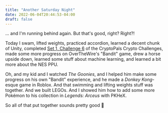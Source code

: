 ```yaml
---
title: "Another Saturday Night"
date: 2022-06-04T20:44:53-04:00
draft: false
---
```

... and I'm running behind again.  But that's good, right?  Right?!

Today I swam, lifted weights, practiced accordion, learned a decent chunk of Unity, completed [Set 1, Challenge 6](https://cryptopals.com/sets/1/challenges/6) of the CryptoPals Crypto Challenges, made some more progress on OverTheWire's "Bandit" game, drew a horse upside down, learned some stuff about machine learning, and learned a bit more about the NES PPU.

Oh, and my kid and I watched _The Goonies_, and I helped him make some progress on his own "Bandit" experience, and he made a _Donkey Kong_-esque game in Roblox.  And that swimming and lifting weights stuff was together.  And we built LEGOs.  And I showed him how to add some more Pokémon to his collection in _Legends: Arceus_ with PKHeX.

So all of that put together sounds pretty good 🙂
